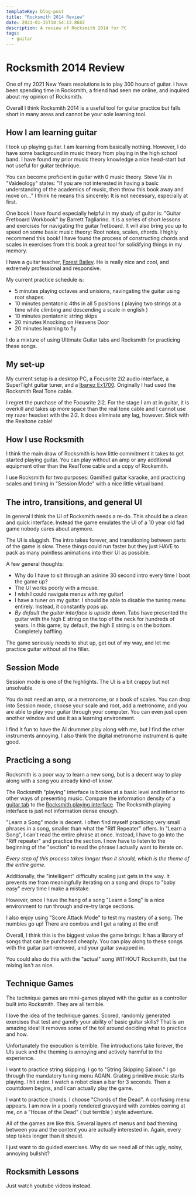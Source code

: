 ```yaml
---
templateKey: blog-post
title: "Rocksmith 2014 Review" 
date: 2021-01-35T18:54:13.868Z
description: A review of Rocksmith 2014 for PC
tags:
  - guitar
---
```


# Rocksmith 2014 Review

One of my 2021 New Years resolutions is to play 300 hours of guitar. I have been spending time in Rocksmith, a friend had seen me online, and inquired about my opinion of Rocksmith. 

Overall I think Rocksmith 2014 is a useful tool for guitar practice but falls short in many areas and cannot be your sole learning tool.

## How I am learning guitar

I took up playing guitar. I am learning from basically nothing. However, I do have some background in music theory from playing in the high school band. I have found my prior music theory knowledge a nice head-start but not useful for guitar technique.

You can become proficient in guitar with 0 music theory. Steve Vai in "Vaideology" states: "If you are not interested in having a basic understanding of the academics of music, then throw this book away and move on..." I think he means this sincerely: It is not necessary, especially at first.

One book I have found especially helpful in my study of guitar is: "Guitar Fretboard Workbook" by Barrett Tagliarino. It is a series of short lessons and exercises for navigating the guitar fretboard. It will also bring you up to speed on some basic music theory: Root notes, scales, chords. I highly recommend this book! I have found the process of constructing chords and scales in exercises from this book a great tool for solidifying things in my memory.

I have a guitar teacher, [Forest Bailey](https://www.forestbaileymusic.com/). He is really nice and cool, and extremely professional and responsive.

My current practice schedule is:

- 5 minutes playing octaves and unisions, navingating the guitar using root shapes.
- 10 minutes pentatonic 4ths in all 5 positions ( playing two strings at a time while climbing and descending a scale in english )
- 10 minutes pentatonic string skips
- 20 minutes Knocking on Heavens Door
- 20 minutes learning to fly

I do a mixture of using Ultimate Guitar tabs and Rocksmith for practicing these songs.

## My set-up

My current setup is a desktop PC, a Focusrite 2i2 audio interface, a SuperTight guitar tuner, and a [Ibanez Ex1700](https://ibanez.fandom.com/wiki/EX1700). Originally I had used the Rocksmith Real Tone cable.

I regret the purchase of the Focusrite 2i2. For the stage I am at in guitar, it is overkill and takes up more space than the real tone cable and I cannot use my razer headset with the 2i2. It does eliminate any lag, however. Stick with the Realtone cable!

## How I use Rocksmith

I think the main draw of Rocksmith is how little commitment it takes to get started playing guitar. You can play without an amp or any additional equipment other than the RealTone cable and a copy of Rocksmith.

I use Rocksmith for two purposes: Gamified guitar karaoke, and practicing scales and timing in "Session Mode" with a nice little virtual band.

## The intro, transitions, and general UI

In general I think the UI of Rocksmith needs a re-do. This should be a clean and quick interface. Instead the game emulates the UI of a 10 year old fad game nobody cares about anymore.

The UI is sluggish. The intro takes forever, and transitioning between parts of the game is slow. These things could run faster but they just HAVE to pack as many pointless animations into their UI as possible.

A few general thoughts:
- Why do I have to sit through an asinine 30 second intro every time I boot the game up?
- The UI works poorly with a mouse. 
- I wish I could navigate menus with my guitar!
- I have a tuner on my guitar. I should be able to disable the tuning menu entirely. Instead, it constantly pops up.
- *By default the guitar interface is upside down*. Tabs have presented the guitar with the high E string on the top of the neck for hundreds of years. In this game, by default, the high E string is on the bottom. Completely baffling.

The game seriously needs to shut up, get out of my way, and let me practice guitar without all the filler.

## Session Mode

Session mode is one of the highlights. The UI is a bit crappy but not unsolvable.

You do not need an amp, or a metronome, or a book of scales. You can drop into Session mode, choose your scale and root, add a metronome, and you are able to play your guitar through your computer. You can even just open another window and use it as a learning environment.

I find it fun to have the AI drummer play along with me, but I find the other instruments annoying. I also think the digital metronome instrument is quite good.

## Practicing a song

Rocksmith is a poor way to learn a new song, but is a decent way to play along with a song you already kind-of know.

The Rocksmith "playing" interface is broken at a basic level and inferior to other ways of presenting music. Compare the information density of a [guitar tab](https://tabs.ultimate-guitar.com/tab/eagles/hotel-california-official-1910943) to the [Rocksmith playing interface](https://www.youtube.com/watch?v=MgYbjz-Zv8Q). The Rocksmith playing interface is just not information dense enough.

"Learn a Song" mode is decent. I often find myself practicing very small phrases in a song, smaller than what the "Riff Repeater" offers. In "Learn a Song", I can't read the entire phrase at once. Instead, I have to go into the "Riff repeater" and practice the section. I now have to listen to the beginning of the "section" to read the phrase I actually want to iterate on. 

*Every step of this process takes longer than it should, which is the theme of the entire game.*

Additionally, the "intelligent" difficulty scaling just gets in the way. It prevents me from meaningfully iterating on a song and drops to "baby easy" every time I make a mistake.

However, once I have the hang of a song "Learn a Song" is a nice environment to run through and re-try large sections.

I also enjoy using "Score Attack Mode" to test my mastery of a song. The numbies go up! There are combos and I get a rating at the end!

Overall, I think this is the biggest value the game brings: It has a library of songs that can be purchased cheaply. You can play along to these songs with the guitar part removed, and your guitar swapped in.

You could also do this with the "actual" song WITHOUT Rocksmith, but the mixing isn't as nice.

## Technique Games

The technique games are mini-games played with the guitar as a controller built into Rocksmith. They are all terrible.

I love the idea of the technique games. Scored, randomly generated exercises that test and gamify your ability of basic guitar skills? That is an amazing idea! It removes some of the toil around deciding what to practice and how.

Unfortunately the execution is terrible. The introductions take forever, the UIs suck and the theming is annoying and actively harmful to the experience.

I want to practice string skipping.  I go to "String Skipping Saloon." I  go through the mandatory tuning menu AGAIN. Grating primitive music starts playing. I hit enter. I watch a robot clean a bar for 3 seconds. Then a countdown begins, and I can actually play the game.

I want to practice chords. I choose "Chords of the Dead". A confusing menu appears. I am now in a poorly rendered graveyard with zombies coming at me, on a "House of the Dead" ( but terrible ) style adventure.

All of the games are like this. Several layers of menus and bad theming between you and the content you are actually interested in. Again, every step takes longer than it should.

I just want to do guided exercises. Why do we need all of this ugly, noisy, annoying bullshit?

## Rocksmith Lessons

Just watch youtube videos instead.
